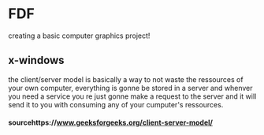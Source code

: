 # FDF
creating a basic computer graphics project!
## x-windows
the client/server model is basically a way to not waste the ressources of your own computer, everything
is gonne be stored in a server and whenver you need a service you re just gonne make a request to the server and it will send it to you with consuming any of your cumputer's ressources. 
#### sourcehttps://www.geeksforgeeks.org/client-server-model/
